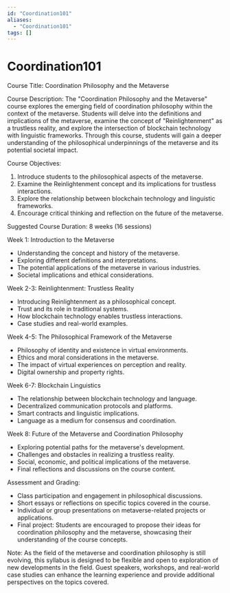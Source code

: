 ```yaml
---
id: "Coordination101"
aliases:
  - "Coordination101"
tags: []
---
```


# Coordination101

Course Title: Coordination Philosophy and the Metaverse

Course Description:
The "Coordination Philosophy and the Metaverse" course explores the emerging field of coordination philosophy within the context of the metaverse. Students will delve into the definitions and implications of the metaverse, examine the concept of "Reinlightenment" as a trustless reality, and explore the intersection of blockchain technology with linguistic frameworks. Through this course, students will gain a deeper understanding of the philosophical underpinnings of the metaverse and its potential societal impact.

Course Objectives:
1. Introduce students to the philosophical aspects of the metaverse.
2. Examine the Reinlightenment concept and its implications for trustless interactions.
3. Explore the relationship between blockchain technology and linguistic frameworks.
4. Encourage critical thinking and reflection on the future of the metaverse.

Suggested Course Duration: 8 weeks (16 sessions)

Week 1: Introduction to the Metaverse
- Understanding the concept and history of the metaverse.
- Exploring different definitions and interpretations.
- The potential applications of the metaverse in various industries.
- Societal implications and ethical considerations.

Week 2-3: Reinlightenment: Trustless Reality
- Introducing Reinlightenment as a philosophical concept.
- Trust and its role in traditional systems.
- How blockchain technology enables trustless interactions.
- Case studies and real-world examples.

Week 4-5: The Philosophical Framework of the Metaverse
- Philosophy of identity and existence in virtual environments.
- Ethics and moral considerations in the metaverse.
- The impact of virtual experiences on perception and reality.
- Digital ownership and property rights.

Week 6-7: Blockchain Linguistics
- The relationship between blockchain technology and language.
- Decentralized communication protocols and platforms.
- Smart contracts and linguistic implications.
- Language as a medium for consensus and coordination.

Week 8: Future of the Metaverse and Coordination Philosophy
- Exploring potential paths for the metaverse's development.
- Challenges and obstacles in realizing a trustless reality.
- Social, economic, and political implications of the metaverse.
- Final reflections and discussions on the course content.

Assessment and Grading:
- Class participation and engagement in philosophical discussions.
- Short essays or reflections on specific topics covered in the course.
- Individual or group presentations on metaverse-related projects or applications.
- Final project: Students are encouraged to propose their ideas for coordination philosophy and the metaverse, showcasing their understanding of the course concepts.

Note: As the field of the metaverse and coordination philosophy is still evolving, this syllabus is designed to be flexible and open to exploration of new developments in the field. Guest speakers, workshops, and real-world case studies can enhance the learning experience and provide additional perspectives on the topics covered.
